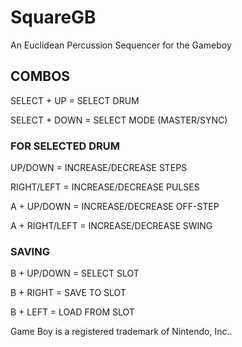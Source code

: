 # SquareGB
An Euclidean Percussion Sequencer for the Gameboy 

## COMBOS
SELECT + UP     =     SELECT DRUM

SELECT + DOWN   =     SELECT MODE (MASTER/SYNC)

### FOR SELECTED DRUM
UP/DOWN         =     INCREASE/DECREASE STEPS 

RIGHT/LEFT      =     INCREASE/DECREASE PULSES 

A + UP/DOWN     =     INCREASE/DECREASE OFF-STEP 

A + RIGHT/LEFT  =     INCREASE/DECREASE SWING 

### SAVING
B + UP/DOWN     =     SELECT SLOT

B + RIGHT       =     SAVE TO SLOT

B + LEFT        =     LOAD FROM SLOT



Game Boy is a registered trademark of Nintendo, Inc..
